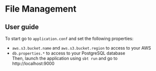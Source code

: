 # File Management

## User guide
To start go to `application.conf` and set the following properties:
- `aws.s3.bucket.name` and `aws.s3.bucket.region` to access to your AWS
- `db.properties.*` to access to your PostgreSQL database
<br>Then, launch the application using `sbt run` and go to http://localhost:9000
